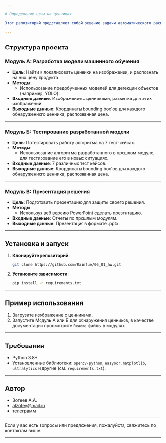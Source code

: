 ```yaml
---

# Определение цены на ценниках

Этот репозиторий представляет собой решение задачи автоматического распознавания и определения цены на ценниках с использованием методов компьютерного зрения и машинного обучения. Задача разделена на три модуля: А, Б и В.

---
```


## **Структура проекта**

### **Модуль А: Разработка модели машинного обучения**
- **Цель**: Найти и локализовать ценники на изображении, и распознать на них цену продукта
- **Методы**:
  - Использование предобученных моделей для детекции объектов (например, YOLO).
- **Входные данные**: Изображение с ценниками, разметка для этих изображений
- **Выходные данные**: Координаты bounding box'ов для каждого обнаруженного ценника, распознанная цена.

---

### **Модуль Б: Тестирование разработанной модели**
- **Цель**: Потестировать работу алгоритма на 7 тест-кейсах.
- **Методы**:
  - Использование алгоритма разработанного в прошлом модуле, для тестирование его в новых ситуациях.
- **Входные данные**: 7 различных тест кейсов.
- **Выходные данные**: Координаты bounding box'ов для каждого обнаруженного ценника, распознанная цена.

---

### **Модуль В: Презентация решения**
- **Цель**: Подготовить презентацию для защиты своего решения.
- **Методы**:
  - Используя веб версию PowerPoint сделать презентацию.
- **Входные данные**: Отчеты по прошлым модулям.
- **Выходные данные**: Презентация в формате .pptx.

---

## **Установка и запуск**

1. **Клонируйте репозиторий**:
   ```bash
   git clone https://github.com/Rainfue/06_01_hw.git
   ```

2. **Установите зависимости**:
   ```bash
   pip install -r requirements.txt
   ```

---

## **Пример использования**

1. Загрузите изображение с ценниками.
2. Запустите Модуль А или Б для обнаружения ценников, в качестве документации просмотрите `Readme` файлы в модулях.

---

## **Требования**
- Python 3.8+
- Установленные библиотеки: `opencv-python`, `easyocr`, `matplotlib`, `ultralytics` и другие (см. `requirements.txt`).

---

## **Автор**
- Зотеев А.А.
- alzotey@mail.ru
- [телеграмм](https://t.me/Wab_aqua_silente_caveW)

---

Если у вас есть вопросы или предложения, пожалуйста, свяжитесь по контактам выше.

---
